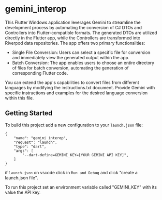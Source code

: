 # gemini_interop

This Flutter Windows application leverages Gemini to streamline the development process by automating the conversion of C# DTOs and Controllers into Flutter-compatible formats. The generated DTOs are utilized directly in the Flutter app, while the Controllers are transformed into Riverpod data repositories. The app offers two primary functionalities:

- Single File Conversion: Users can select a specific file for conversion and immediately view the generated output within the app.
- Batch Conversion: The app enables users to choose an entire directory of files for batch conversion, automating the generation of corresponding Flutter code.

You can extend the app's capabilities to convert files from different languages by modifying the instructions.txt document. Provide Gemini with specific instructions and examples for the desired language conversion within this file.

## Getting Started

To build this project add a new configuration to your `launch.json` file:

    {
        "name": "gemini_interop",
        "request": "launch",
        "type": "dart",
        "args": [
            "--dart-define=GEMINI_KEY=[YOUR GEMINI API KEY]", 
        ]
    }

if `launch.json` on vscode click in `Run and Debug` and click "create a launch.json file".

To run this project set an environment variable called "GEMINI_KEY" with its value the API key.